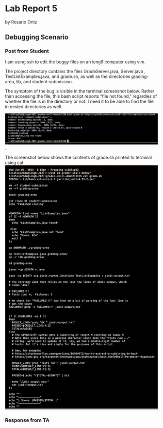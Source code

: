 # Lab Report 5
by Rosario Ortiz

## Debugging Scenario

### Post from Student
I am using ssh to edit the buggy files on an ieng6 computer using vim. 

The project directory contains the files GradeServer.java, Server.java , TestListExamples.java, and grade.sh, as well as the directories grading-area,  lib, and student-submission. 

The symptom of the bug is visible in the terminal screenshot below. Rather than accessing the file, this bash script reports "file not found," regardles of whether the file is in the directory or not. I need it to be able to find the file in nested directories as well.  

![Image](images/Screenshot%202023-06-07%20at%206.18.11%20PM.png).  

The screenshot below shows the contents of grade.sh printed to terminal using cat. 
![Image](images/catContents.png)



### Response from TA 

